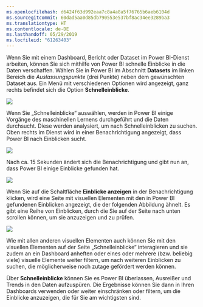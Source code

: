 ```yaml
---
ms.openlocfilehash: d6424f63d992eaa7c8a4a8a5f76765b6aeb6104d
ms.sourcegitcommit: 60dad5aa0d85db790553e537bf8ac34ee3289ba3
ms.translationtype: HT
ms.contentlocale: de-DE
ms.lasthandoff: 05/29/2019
ms.locfileid: "61263403"
---
```

Wenn Sie mit einem Dashboard, Bericht oder Dataset im Power BI-Dienst arbeiten, können Sie sich mithilfe von Power BI schnelle Einblicke in die Daten verschaffen. Wählen Sie in Power BI im Abschnitt **Datasets** im linken Bereich die *Auslassungspunkte* (drei Punkte) neben dem gewünschten Dataset aus. Ein Menü mit verschiedenen Optionen wird angezeigt, ganz rechts befindet sich die Option **Schnelleinblicke**.

![](media/4-1a-quick-insights/4-1a_1.png)

Wenn Sie „Schnelleinblicke“ auswählen, werden in Power BI einige Vorgänge des maschinellen Lernens durchgeführt und die Daten durchsucht. Diese werden analysiert, um nach Schnelleinblicken zu suchen. Oben rechts im Dienst wird in einer Benachrichtigung angezeigt, dass Power BI nach Einblicken sucht.

![](media/4-1a-quick-insights/4-1a_2.png)

Nach ca. 15 Sekunden ändert sich die Benachrichtigung und gibt nun an, dass Power BI einige Einblicke gefunden hat.

![](media/4-1a-quick-insights/4-1a_3.png)

Wenn Sie auf die Schaltfläche **Einblicke anzeigen** in der Benachrichtigung klicken, wird eine Seite mit visuellen Elementen mit den in Power BI gefundenen Einblicken angezeigt, die der folgenden Abbildung ähnelt. Es gibt eine Reihe von Einblicken, durch die Sie auf der Seite nach unten scrollen können, um sie anzuzeigen und zu prüfen.

![](media/4-1a-quick-insights/4-1a_4.png)

Wie mit allen anderen visuellen Elementen auch können Sie mit den visuellen Elementen auf der Seite „Schnelleinblicke“ interagieren und sie zudem an ein Dashboard anheften oder eines oder mehrere (bzw. beliebig viele) visuelle Elemente weiter filtern, um nach weiteren Einblicken zu suchen, die möglicherweise noch zutage gefördert werden können.

Über **Schnelleinblicke** können Sie es Power BI überlassen, Ausreißer und Trends in den Daten aufzuspüren. Die Ergebnisse können Sie dann in Ihren Dashboards verwenden oder weiter einschränken oder filtern, um die Einblicke anzuzeigen, die für Sie am wichtigsten sind.

